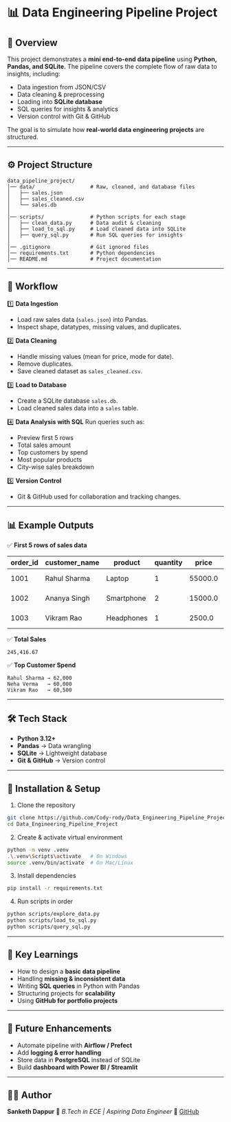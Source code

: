 # 📊 Data Engineering Pipeline Project

## 📌 Overview

This project demonstrates a **mini end-to-end data pipeline** using **Python, Pandas, and SQLite**.
The pipeline covers the complete flow of raw data to insights, including:

* Data ingestion from JSON/CSV
* Data cleaning & preprocessing
* Loading into **SQLite database**
* SQL queries for insights & analytics
* Version control with Git & GitHub

The goal is to simulate how **real-world data engineering projects** are structured.

---

## ⚙️ Project Structure

```
data_pipeline_project/
│── data/                  # Raw, cleaned, and database files
│   ├── sales.json
│   ├── sales_cleaned.csv
│   └── sales.db
│
│── scripts/               # Python scripts for each stage
│   ├── clean_data.py      # Data audit & cleaning
│   ├── load_to_sql.py     # Load cleaned data into SQLite
│   ├── query_sql.py       # Run SQL queries for insights
│
│── .gitignore             # Git ignored files
│── requirements.txt       # Python dependencies
│── README.md              # Project documentation
```

---

## 🚀 Workflow

1️⃣ **Data Ingestion**

* Load raw sales data (`sales.json`) into Pandas.
* Inspect shape, datatypes, missing values, and duplicates.

2️⃣ **Data Cleaning**

* Handle missing values (mean for price, mode for date).
* Remove duplicates.
* Save cleaned dataset as `sales_cleaned.csv`.

3️⃣ **Load to Database**

* Create a SQLite database `sales.db`.
* Load cleaned sales data into a `sales` table.

4️⃣ **Data Analysis with SQL**
Run queries such as:

* Preview first 5 rows
* Total sales amount
* Top customers by spend
* Most popular products
* City-wise sales breakdown

5️⃣ **Version Control**

* Git & GitHub used for collaboration and tracking changes.

---

## 📊 Example Outputs

✅ **First 5 rows of sales data**

| order\_id | customer\_name | product    | quantity | price   | total\_amount | order\_date |
| --------- | -------------- | ---------- | -------- | ------- | ------------- | ----------- |
| 1001      | Rahul Sharma   | Laptop     | 1        | 55000.0 | 55000.0       | 2024-05-12  |
| 1002      | Ananya Singh   | Smartphone | 2        | 15000.0 | 30000.0       | 2024-05-13  |
| 1003      | Vikram Rao     | Headphones | 1        | 2500.0  | 2500.0        | 2024-05-13  |

✅ **Total Sales**

```
245,416.67
```

✅ **Top Customer Spend**

```
Rahul Sharma → 62,000
Neha Verma   → 60,000
Vikram Rao   → 60,500
```

---

## 🛠️ Tech Stack

* **Python 3.12+**
* **Pandas** → Data wrangling
* **SQLite** → Lightweight database
* **Git & GitHub** → Version control

---

## 📂 Installation & Setup

1. Clone the repository

```bash
git clone https://github.com/Cody-rody/Data_Engineering_Pipeline_Project.git
cd Data_Engineering_Pipeline_Project
```

2. Create & activate virtual environment

```bash
python -m venv .venv
.\.venv\Scripts\activate   # On Windows
source .venv/bin/activate  # On Mac/Linux
```

3. Install dependencies

```bash
pip install -r requirements.txt
```

4. Run scripts in order

```bash
python scripts/explore_data.py
python scripts/load_to_sql.py
python scripts/query_sql.py
```

---

## 🎯 Key Learnings

* How to design a **basic data pipeline**
* Handling **missing & inconsistent data**
* Writing **SQL queries** in Python with Pandas
* Structuring projects for **scalability**
* Using **GitHub for portfolio projects**

---

## 🚀 Future Enhancements

* Automate pipeline with **Airflow / Prefect**
* Add **logging & error handling**
* Store data in **PostgreSQL** instead of SQLite
* Build **dashboard with Power BI / Streamlit**

---

## 👨‍💻 Author

**Sanketh Dappur**
📌 *B.Tech in ECE | Aspiring Data Engineer*
🔗 [GitHub](https://github.com/Cody-rody)

